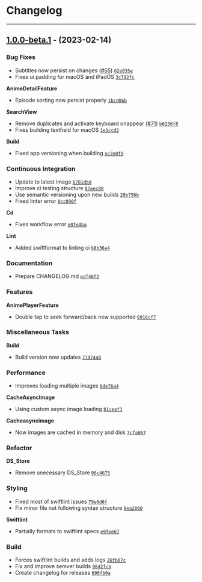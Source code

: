 # Changelog

---
## [1.0.0-beta.1](https://github.com/AnimeNow-Team/AnimeNow/releases/tag/1.0.0-beta.1) - (2023-02-14)

### Bug Fixes
- Subtitles now persist on changes ([#65](https://github.com/AnimeNow-Team/AnimeNow/issues/65)) [`62e835e`](https://github.com/AnimeNow-Team/AnimeNow/commit/62e835e984c390f212d1194a052070ad0ccb8910)
- Fixes ui padding for macOS and iPadOS [`3c792fc`](https://github.com/AnimeNow-Team/AnimeNow/commit/3c792fc2ac01d65c824e2405710cf15fca97b069)

**AnimeDetailFeature**
- Episode sorting now persist properly [`1bcd06b`](https://github.com/AnimeNow-Team/AnimeNow/commit/1bcd06b7d54f80770653d21997cd2cc4cad8ad2d)

**SearchView**
- Remove duplicates and activate keyboard onappear ([#71](https://github.com/AnimeNow-Team/AnimeNow/issues/71)) [`b6136f8`](https://github.com/AnimeNow-Team/AnimeNow/commit/b6136f86dd48347b1a52f9ffa90b20151a0c8bd3)
- Fixes building textfield for macOS [`1e1ccd2`](https://github.com/AnimeNow-Team/AnimeNow/commit/1e1ccd2bb22c7b1f4bd5b16a37482f53625a4e6f)

**Build**
- Fixed app versioning when building [`ac2e8f9`](https://github.com/AnimeNow-Team/AnimeNow/commit/ac2e8f9a1ef8a0766b8d0b6ddd506908f494d9bb)

### Continuous Integration
- Update to latest image [`6701dbd`](https://github.com/AnimeNow-Team/AnimeNow/commit/6701dbd9c22f5b92381c0c997da049b5738e4e88)
- Improve ci testing structure [`87eec08`](https://github.com/AnimeNow-Team/AnimeNow/commit/87eec08a5db6fef03e51d3bca87ed105f9eac241)
- Use semantic versioning upon new builds [`20b756b`](https://github.com/AnimeNow-Team/AnimeNow/commit/20b756b5c445dbc004cd57b0b96dc3b3525ccf9e)
- Fixed linter error [`0cc890f`](https://github.com/AnimeNow-Team/AnimeNow/commit/0cc890fc993083a572cfe8897c4504e6db4a4431)

**Cd**
- Fixes workflow error [`e8fe4ba`](https://github.com/AnimeNow-Team/AnimeNow/commit/e8fe4ba2faed1bcf61f67c0b310efbe0e7e3c46f)

**Lint**
- Added swiftformat to linting ci [`b8b36a4`](https://github.com/AnimeNow-Team/AnimeNow/commit/b8b36a4765eb893f8424f0deacf4e2274ce7db54)

### Documentation
- Prepare CHANGELOG.md [`edf46f2`](https://github.com/AnimeNow-Team/AnimeNow/commit/edf46f2733d612b2d0bf4ccf726dbc90f5233b0d)

### Features

**AnimePlayerFeature**
- Double tap to seek forward/back now supported [`6916cf7`](https://github.com/AnimeNow-Team/AnimeNow/commit/6916cf7947f71d7d8f3e96e2885c4ac1a76ec651)

### Miscellaneous Tasks

**Build**
- Build version now updates [`77d7440`](https://github.com/AnimeNow-Team/AnimeNow/commit/77d7440757dc770a47cd8da697cd1bf72971f329)

### Performance
- Improves loading multiple images [`6de76a4`](https://github.com/AnimeNow-Team/AnimeNow/commit/6de76a4696d95078194ff7ec57c4be302cb2e25a)

**CacheAsyncImage**
- Using custom async image loading [`81ceaf3`](https://github.com/AnimeNow-Team/AnimeNow/commit/81ceaf3c16e664b348ba033d8ec78934f290921b)

**Cacheasyncimage**
- Now images are cached in memory and disk [`7cfa867`](https://github.com/AnimeNow-Team/AnimeNow/commit/7cfa867b3daff33eb6b5e5cf2408e74c4e214e0d)

### Refactor

**DS_Store**
- Remove unecessary DS_Store [`06c4675`](https://github.com/AnimeNow-Team/AnimeNow/commit/06c46754ea9638a0dda2e3f4d0eb1a9bd75a2b02)

### Styling
- Fixed most of swiftlint issues [`79e6d6f`](https://github.com/AnimeNow-Team/AnimeNow/commit/79e6d6ff0b5368779f2be6f67a7d13def9846554)
- Fix minor file not following syntax structure [`0ea2860`](https://github.com/AnimeNow-Team/AnimeNow/commit/0ea28607b915f6ffedcd1d3129deaf0fbdca658e)

**Swiftlint**
- Partially formats to swiftlint specs [`e9fee67`](https://github.com/AnimeNow-Team/AnimeNow/commit/e9fee678768ab39e9d0336970e9a06fb15214ced)

### Build
- Forces swiftlint builds and adds logs [`26fb07c`](https://github.com/AnimeNow-Team/AnimeNow/commit/26fb07cbbce2efb5f11e95f839f5a90a77301a02)
- Fix and improve semver builds [`98d2fcb`](https://github.com/AnimeNow-Team/AnimeNow/commit/98d2fcb8330261fa2955d8ba859529353e2a201c)
- Create changelog for releases [`606fb0a`](https://github.com/AnimeNow-Team/AnimeNow/commit/606fb0ac69a369ab4593f6ed9cfa2effd14245a6)

<!-- generated by git-cliff -->
